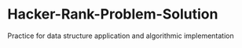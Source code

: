 # Hacker-Rank-Problem-Solution
Practice for data structure application and algorithmic implementation
